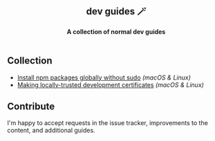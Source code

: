 <div align="center">
  <h2>dev guides 🪄</h2>
  <strong>A collection of normal dev guides</strong>
  <br />
  <br />
</div>

## Collection

- [Install npm packages globally without sudo](docs/npm-global-without-sudo.md) _(macOS & Linux)_
- [Making locally-trusted development certificates](docs/locally-trusted-development-certificates.md) _(macOS & Linux)_

## Contribute

I'm happy to accept requests in the issue tracker, improvements to the content, and additional guides.
